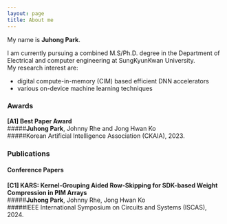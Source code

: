 ```yaml
---
layout: page
title: About me
---
```


My name is **Juhong Park**. 

I am currently pursuing a combined M.S/Ph.D. degree in the Department of Electrical and computer engineering at SungKyunKwan University.  
My research interest are:
- digital compute-in-memory (CIM) based efficient DNN accelerators
- various on-device machine learning techniques

### **Awards**
**[A1] Best Paper Award**   
#####**Juhong Park**, Johnny Rhe and Jong Hwan Ko   
#####Korean Artificial Intelligence Association (CKAIA), 2023.   

### **Publications**
#### **Conference Papers**
**[C1] KARS: Kernel-Grouping Aided Row-Skipping for SDK-based Weight Compression in PIM Arrays**   
#####**Juhong Park**, Johnny Rhe, Jong Hwan Ko   
#####IEEE International Symposium on Circuits and Systems (ISCAS), 2024.   
